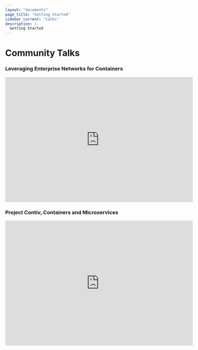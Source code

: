 ```yaml
---
layout: "documents"
page_title: "Getting Started"
sidebar_current: "talks"
description: |-
  Getting Started
---
```


# Community Talks

### Leveraging Enterprise Networks for Containers
<iframe width="600" height="400" src="https://www.youtube.com/embed/8IiPOlmxXz4" frameborder="0" allowfullscreen></iframe>

### Project Contiv, Containers and Microservices
<iframe width="600" height="400" src="https://www.youtube.com/embed/dkQhjKL1xfo" frameborder="0" allowfullscreen></iframe>
